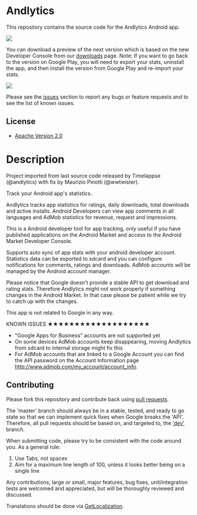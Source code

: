 # Andlytics

This repository contains the source code for the Andlytics Android app.

<a href="https://play.google.com/store/apps/details?id=com.github.andlyticsproject" alt="Download from Google Play">
  <img src="http://www.android.com/images/brand/android_app_on_play_large.png">
</a>

You can download a preview of the next version which is based on the new Developer Console from our [downloads](https://github.com/AndlyticsProject/andlytics/downloads) page.
Note: If you want to go back to the version on Google Play, you will need to export your stats, uninstall the app, and then install the version from Google Play and re-import your stats.

![](https://lh6.ggpht.com/NXU6-yYc3f2I8S3m-m0Ghyy_tVQ8UlIIrznWUjRa1EPTYt1xxnVpKJE2NY0xwPMlU7OE=w705)

Please see the [issues](https://github.com/AndlyticsProject/andlytics/issues) section to
report any bugs or feature requests and to see the list of known issues.

## License

* [Apache Version 2.0](http://www.apache.org/licenses/LICENSE-2.0.html)

# Description

Project imported from last source code released by Timelappse (@andlytics) with fix by Maurizio Pinotti (@wwtwister).

Track your Android app's statistics.

Andlytics tracks app statistics for ratings, daily downloads, total downloads and active installs. Android Developers can view app comments in all languages and AdMob statistics for revenue, request and impressions.

This is a Android developer tool for app tracking, only useful if you have published applications on the Android Market and access to the Android Market Developer Console.

Supports auto sync of app stats with your android developer account. Statistics data can be exported to sdcard and you can configure notifications for comments, ratings and downloads. AdMob accounts will be managed by the Android account manager.

Please notice that Google doesn't provide a stable API to get download and rating stats. Therefore Andlytics might not work properly if something changes in the Android Market. In that case please be patient while we try to catch up with the changes.

This app is not related to Google in any way.

KNOWN ISSUES
★★★★★★★★★★★★★★★★★★★
- "Google Apps for Business" accounts are not supported yet
- On some devices AdMob accounts keep disappearing, moving Andlytics from sdcard to internal storage might fix this
- For AdMob accounts that are linked to a Google Account you can find the API password on the Account Information page http://www.admob.com/my_account/account_info.

## Contributing

Please fork this repository and contribute back using
[pull requests](https://github.com/AndlyticsProject/andlytics/pulls).

The 'master' branch should always be in a stable, tested, and ready to go state so that we can implement quick fixes when Google breaks the 'API'. Therefore, all pull requests should be based on, and targeted to, the ['dev'](https://github.com/AndlyticsProject/andlytics/tree/dev) branch.

When submitting code, please try to be consistent with the code around you. As a general rule:
1. Use Tabs, not spaces
2. Aim for a maximum line length of 100, unless it looks better being on a single line

Any contributions, large or small, major features, bug fixes, unit/integration tests are welcomed and appreciated, but will be thoroughly reviewed and discussed.

Translations should be done via [GetLocalization](http://www.getlocalization.com/andlyticsproject/).